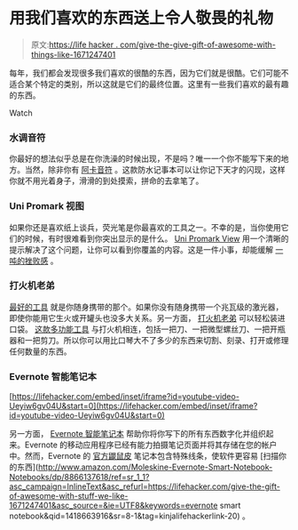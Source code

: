 # 用我们喜欢的东西送上令人敬畏的礼物

> 原文:[https://life hacker . com/give-the-give-gift-of-awesome-with-things-like-1671247401](https://lifehacker.com/give-the-gift-of-awesome-with-stuff-we-like-1671247401)

每年，我们都会发现很多我们喜欢的很酷的东西，因为它们就是很酷。它们可能不适合某个特定的类别，所以这就是它们的最终位置。这里有一些我们喜欢的最有趣的东西。

Watch

### **水调音符**

你最好的想法似乎总是在你洗澡的时候出现，不是吗？唯一一个你不能写下来的地方。当然，除非你有 [阿卡音符](https://www.amazon.com/dp/B003W09LTQ?asc_campaign=InlineText&asc_refurl=https://lifehacker.com/give-the-gift-of-awesome-with-stuff-we-like-1671247401&asc_source=&linkCode=ogi&psc=1&smid=A3O31DLQPJTPR7&tag=kinjalifehackerlink-20&th=1) 。这款防水记事本可以让你记下天才的闪现，这样你就不用光着身子，滑滑的到处摸索，拼命的去拿笔了。

### **Uni Promark 视图**

如果你还是喜欢纸上谈兵，荧光笔是你最喜欢的工具之一。不幸的是，当你使用它们的时候，有时很难看到你突出显示的是什么。 [Uni Promark View](http://www.amazon.com/Uni-Promark-View-Highlighter-Color/dp/B00BPJLLSA?asc_campaign=InlineText&asc_refurl=https://lifehacker.com/give-the-gift-of-awesome-with-stuff-we-like-1671247401&asc_source=&tag=kinjalifehackerlink-20) 用一个清晰的提示解决了这个问题，让你可以看到你覆盖的内容。这是一件小事，却能缓解 [一吨的挫败感](http://lifehacker.com/uni-promark-view-doesnt-obscure-text-as-you-highlight-1535268436) 。

### **打火机老弟**

[最好的工具](http://www.amazon.com/LighterBro-Lighter-Multi-tool-Stainless-Stealth/dp/B00NS5UP8G/ref=sr_1_1?asc_campaign=InlineText&asc_refurl=https://lifehacker.com/give-the-gift-of-awesome-with-stuff-we-like-1671247401&asc_source=&ie=UTF8&keywords=lighterbro&qid=1418663832&sr=8-1&tag=kinjalifehackerlink-20) 就是你随身携带的那个。如果你没有随身携带一个兆瓦级的激光器，即使你能用它生火或开罐头也没多大关系。另一方面， [打火机老弟](http://lighterbro.com/) 可以轻松装进口袋。 [这款多功能工具](http://lifehacker.com/lighterbro-turns-your-bic-lighter-into-a-multitool-1526365584) 与打火机相连，包括一把刀、一把微型螺丝刀、一把开瓶器和一把剪刀。所以你可以用比口琴大不了多少的东西来切割、刻录、打开或修理任何数量的东西。

### **Evernote 智能笔记本**

 [https://lifehacker.com/embed/inset/iframe?id=youtube-video-Ueyiw6gv04U&start=0](https://lifehacker.com/embed/inset/iframe?id=youtube-video-Ueyiw6gv04U&start=0) 

另一方面， [Evernote 智能笔记本](http://shop.moleskine.com/en-us/notebooks-journals/evernote/) 帮助你将你写下的所有东西数字化并组织起来。Evernote 的移动应用程序已经有能力拍摄笔记页面并将其存储在您的帐户中。然而，Evernote 的 [官方鼹鼠皮](http://lifehacker.com/the-evernote-smart-notebook-by-moleskine-digitizes-and-5962196) 笔记本包含特殊线条，使软件更容易 [扫描你的东西](http://www.amazon.com/Moleskine-Evernote-Smart-Notebook-Notebooks/dp/8866137618/ref=sr_1_1?asc_campaign=InlineText&asc_refurl=https://lifehacker.com/give-the-gift-of-awesome-with-stuff-we-like-1671247401&asc_source=&ie=UTF8&keywords=evernote smart notebook&qid=1418663916&sr=8-1&tag=kinjalifehackerlink-20) 。